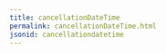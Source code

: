 ```yaml
---
title: cancellationDateTime
permalink: cancellationDateTime.html
jsonid: cancellationdatetime
---
```

